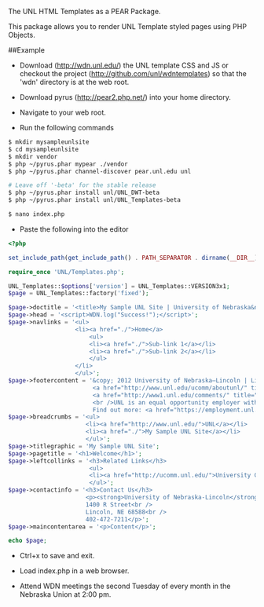 The UNL HTML Templates as a PEAR Package.

This package allows you to render UNL Template styled pages using PHP Objects.

##Example

* Download (http://wdn.unl.edu/) the UNL template CSS and JS or checkout the project (http://github.com/unl/wdntemplates)
so that the 'wdn' directory is at the web root.

* Download pyrus (http://pear2.php.net/) into your home directory.

* Navigate to your web root.

* Run the following commands

````bash
$ mkdir mysampleunlsite
$ cd mysampleunlsite
$ mkdir vendor
$ php ~/pyrus.phar mypear ./vendor
$ php ~/pyrus.phar channel-discover pear.unl.edu unl

# Leave off '-beta' for the stable release
$ php ~/pyrus.phar install unl/UNL_DWT-beta
$ php ~/pyrus.phar install unl/UNL_Templates-beta

$ nano index.php
````

* Paste the following into the editor

````php
<?php

set_include_path(get_include_path() . PATH_SEPARATOR . dirname(__DIR__) . '/mysampleunlsite/vendor/php');

require_once 'UNL/Templates.php';

UNL_Templates::$options['version'] = UNL_Templates::VERSION3x1;
$page = UNL_Templates::factory('fixed');

$page->doctitle = '<title>My Sample UNL Site | University of Nebraska&ndash;Lincoln</title>';
$page->head = '<script>WDN.log("Success!");</script>';
$page->navlinks = '<ul>
                   <li><a href="./">Home</a>
                       <ul>
                       <li><a href="./">Sub-link 1</a></li>
                       <li><a href="./">Sub-link 2</a></li>
                       </ul>
                   </li>
                   </ul>';
$page->footercontent = '&copy; 2012 University of Nebraska–Lincoln | Lincoln, NE 68588 | 402-472-7211 |
                        <a href="http://www.unl.edu/ucomm/aboutunl/" title="Click here to know more about UNL">About UNL</a> |
                        <a href="http://www1.unl.edu/comments/" title="Click here to direct your comments and questions">comments?</a>
                        <br />UNL is an equal opportunity employer with a comprehensive plan for diversity.
                        Find out more: <a href="https://employment.unl.edu/" title="Employment at UNL">employment.unl.edu</a>';
$page->breadcrumbs = '<ul>
                      <li><a href="http://www.unl.edu/">UNL</a></li>
                      <li><a href="./">My Sample UNL Site</a></li>
                      </ul>';
$page->titlegraphic = 'My Sample UNL Site';
$page->pagetitle = '<h1>Welcome</h1>';
$page->leftcollinks = '<h3>Related Links</h3>
                       <ul>
                       <li><a href="http://ucomm.unl.edu/">University Communications</a></li>
                       </ul>';
$page->contactinfo = '<h3>Contact Us</h3>
                      <p><strong>University of Nebraska-Lincoln</strong><br />
                      1400 R Street<br />
                      Lincoln, NE 68588<br />
                      402-472-7211</p>';
$page->maincontentarea = '<p>Content</p>';

echo $page;
````

* Ctrl+x to save and exit.

* Load index.php in a web browser.

* Attend WDN meetings the second Tuesday of every month in the Nebraska Union at 2:00 pm.
